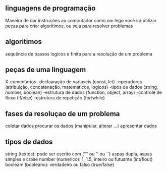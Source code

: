  ## linguagens de programação
 Maneira de dar instruções ao computador
 como um lego você irá utilizar peças para criar algoritimos, ou seja para resolver problemas

 ## algoritimos ##
 sequência de passos logicos e finita para a resolução de um problema

 ## peças de uma linguagem
 X-comentarios
 -declaaração de variaveis (const, let)
 -operadores (atribuição, concatenação, matematicos, logicos)
 -tipos de dados (string, number, boolean)
 -estrutura de dados (function, object, array)
 -controle de fluxo (if/else)
 -estrutura de repetição (for/while)

 ## fases da resoluçao de um problema
 coletar dados
 procurar os dados (manipular, alterar ...)
 apresentar dados

## tipos de dados

string (textos): pode ser escrito com ("" ou '' ou ´´) aspas dupla, aspas simples e crase
number (numerico): 1, 1.5, inteiro ou futuante (int/flout)
booleam (booleano): verdadeiro ou falso (true/false) 
